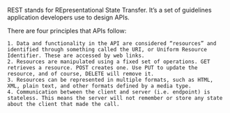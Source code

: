 REST stands for REpresentational State Transfer. It’s a set of guidelines application developers use to design APIs. 

There are four principles that APIs follow:

    1. Data and functionality in the API are considered “resources” and identified through something called the URI, or Uniform Resource Identifier. These are accessed by web links.
    2. Resources are manipulated using a fixed set of operations. GET retrieves a resource. POST creates one. Use PUT to update the resource, and of course, DELETE will remove it.
    3. Resources can be represented in multiple formats, such as HTML, XML, plain text, and other formats defined by a media type.
    4. Communication between the client and server (i.e. endpoint) is stateless. This means the server will not remember or store any state about the client that made the call.
